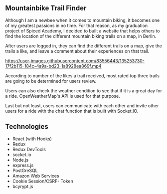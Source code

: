 ## Mountainbike Trail Finder

Although I am a newbee when it comes to mountain biking, it becomes one of my greatest passions in no time. For that reason, as my graduation project of Spiced Academy, I decided to built a website that helps others to find the location of the different mountain biking trails on a map, in Berlin.

After users are logged in, they can find the different trails on a map, give the trails a like, and leave a comment about their experiences on that trail.

https://user-images.githubusercontent.com/83556443/135253730-17f2b115-184c-4a9a-bd23-1a8928ea869f.mp4

According to number of the likes a trail received, most rated top three trails are going to be determined for users review.

Users can also check the weather condition to see that if it is a great day for a ride. OpenWeatherMap's API is used for that purpose.

Last but not least, users can communicate with each other and invite other users for a ride with the chat function that is built with Socket.IO.

## Technologies

* React (with Hooks)
* Redux
* Redux DevTools
* socket.io
* Node.js
* express.js
* PostGreSQL
* Amazon Web Services
* Cookie Session/CSRF- Token
* bcyrypt.js
  


